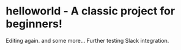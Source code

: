 # helloworld - A classic project for beginners!
Editing again. and some more...
Further testing Slack integration.